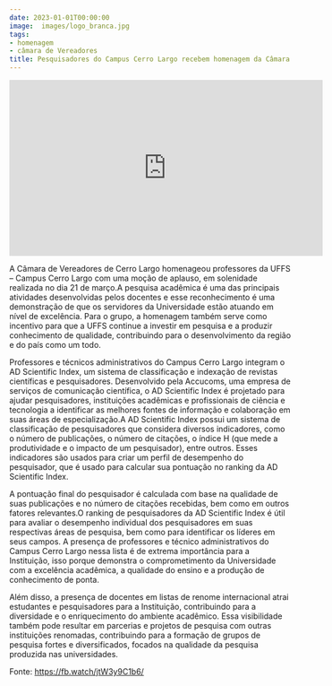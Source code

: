 ```yaml
---
date: 2023-01-01T00:00:00
image:  images/logo_branca.jpg
tags:
- homenagem
- câmara de Vereadores
title: Pesquisadores do Campus Cerro Largo recebem homenagem da Câmara de Vereadores
---
```


<iframe src="https://www.facebook.com/plugins/video.php?height=314&href=https%3A%2F%2Fwww.facebook.com%2Fuffs.campuscerrolargo%2Fvideos%2F612830170861350%2F&show_text=false&width=560&t=0" width="560" height="314" style="border:none;overflow:hidden" scrolling="no" frameborder="0" allowfullscreen="true" allow="autoplay; clipboard-write; encrypted-media; picture-in-picture; web-share" allowFullScreen="true"></iframe>


A Câmara de Vereadores de Cerro Largo homenageou professores da UFFS – Campus Cerro Largo com uma moção de aplauso, em solenidade realizada no dia 21 de março.A pesquisa acadêmica é uma das principais atividades desenvolvidas pelos docentes e esse reconhecimento é uma demonstração de que os servidores da Universidade estão atuando em nível de excelência. Para o grupo, a homenagem também serve como incentivo para que a UFFS continue a investir em pesquisa e a produzir conhecimento de qualidade, contribuindo para o desenvolvimento da região e do país como um todo.

Professores e técnicos administrativos do Campus Cerro Largo integram o AD Scientific Index, um sistema de classificação e indexação de revistas científicas e pesquisadores. Desenvolvido pela Accucoms, uma empresa de serviços de comunicação científica, o AD Scientific Index é projetado para ajudar pesquisadores, instituições acadêmicas e profissionais de ciência e tecnologia a identificar as melhores fontes de informação e colaboração em suas áreas de especialização.A AD Scientific Index possui um sistema de classificação de pesquisadores que considera diversos indicadores, como o número de publicações, o número de citações, o índice H (que mede a produtividade e o impacto de um pesquisador), entre outros. Esses indicadores são usados para criar um perfil de desempenho do pesquisador, que é usado para calcular sua pontuação no ranking da AD Scientific Index.

A pontuação final do pesquisador é calculada com base na qualidade de suas publicações e no número de citações recebidas, bem como em outros fatores relevantes.O ranking de pesquisadores da AD Scientific Index é útil para avaliar o desempenho individual dos pesquisadores em suas respectivas áreas de pesquisa, bem como para identificar os líderes em seus campos. A presença de professores e técnico administrativos do Campus Cerro Largo nessa lista é de extrema importância para a Instituição, isso porque demonstra o comprometimento da Universidade com a excelência acadêmica, a qualidade do ensino e a produção de conhecimento de ponta.

Além disso, a presença de docentes em listas de renome internacional atrai estudantes e pesquisadores para a Instituição, contribuindo para a diversidade e o enriquecimento do ambiente acadêmico. Essa visibilidade também pode resultar em parcerias e projetos de pesquisa com outras instituições renomadas, contribuindo para a formação de grupos de pesquisa fortes e diversificados, focados na qualidade da pesquisa produzida nas universidades.

Fonte: <https://fb.watch/jtW3y9C1b6/>

